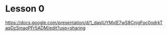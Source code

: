 # Lesson 0
https://docs.google.com/presentation/d/1_dasIUYMxlE7wS8CnjgFoc0odrkTaqDzSmaoPFr5ADM/edit?usp=sharing
